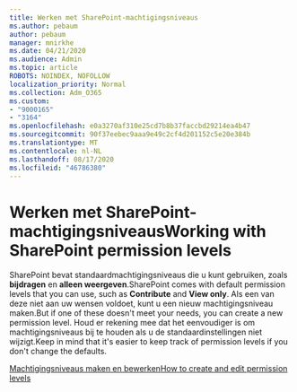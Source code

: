 ```yaml
---
title: Werken met SharePoint-machtigingsniveaus
ms.author: pebaum
author: pebaum
manager: mnirkhe
ms.date: 04/21/2020
ms.audience: Admin
ms.topic: article
ROBOTS: NOINDEX, NOFOLLOW
localization_priority: Normal
ms.collection: Adm_O365
ms.custom:
- "9000165"
- "3164"
ms.openlocfilehash: e0a3270af310e25cd7b8b37faccbd29214ea4b47
ms.sourcegitcommit: 90f37eebec9aaa9e49c2cf4d201152c5e20e384b
ms.translationtype: MT
ms.contentlocale: nl-NL
ms.lasthandoff: 08/17/2020
ms.locfileid: "46786380"
---
```

# <a name="working-with-sharepoint-permission-levels"></a><span data-ttu-id="9b728-102">Werken met SharePoint-machtigingsniveaus</span><span class="sxs-lookup"><span data-stu-id="9b728-102">Working with SharePoint permission levels</span></span>

<span data-ttu-id="9b728-103">SharePoint bevat standaardmachtigingsniveaus die u kunt gebruiken, zoals **bijdragen** en **alleen weergeven**.</span><span class="sxs-lookup"><span data-stu-id="9b728-103">SharePoint comes with default permission levels that you can use, such as **Contribute** and **View only**.</span></span> <span data-ttu-id="9b728-104">Als een van deze niet aan uw wensen voldoet, kunt u een nieuw machtigingsniveau maken.</span><span class="sxs-lookup"><span data-stu-id="9b728-104">But if one of these doesn't meet your needs, you can create a new permission level.</span></span> <span data-ttu-id="9b728-105">Houd er rekening mee dat het eenvoudiger is om machtigingsniveaus bij te houden als u de standaardinstellingen niet wijzigt.</span><span class="sxs-lookup"><span data-stu-id="9b728-105">Keep in mind that it's easier to keep track of permission levels if you don't change the defaults.</span></span>

[<span data-ttu-id="9b728-106">Machtigingsniveaus maken en bewerken</span><span class="sxs-lookup"><span data-stu-id="9b728-106">How to create and edit permission levels</span></span>](https://docs.microsoft.com/sharepoint/how-to-create-and-edit-permission-levels)